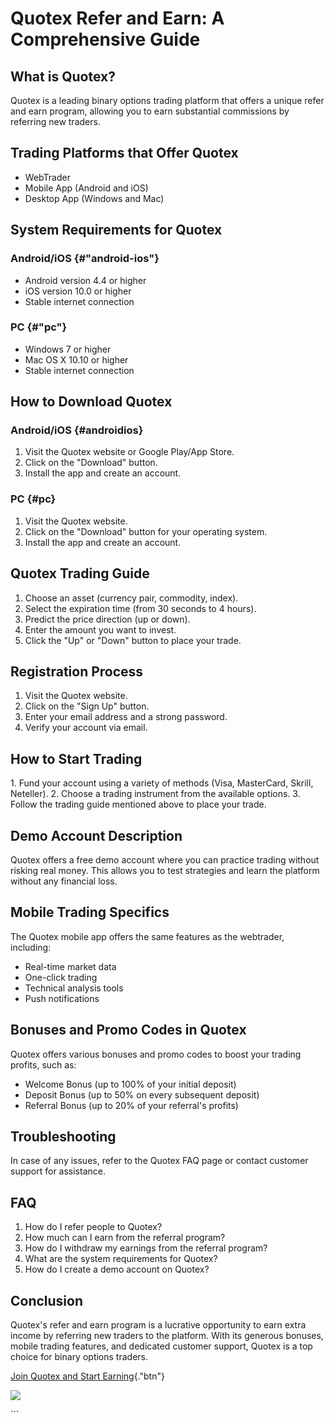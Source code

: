 # Quotex Refer and Earn: A Comprehensive Guide

## What is Quotex?

Quotex is a leading binary options trading platform that offers a unique
refer and earn program, allowing you to earn substantial commissions by
referring new traders.

## Trading Platforms that Offer Quotex

-   WebTrader
-   Mobile App (Android and iOS)
-   Desktop App (Windows and Mac)

## System Requirements for Quotex

### Android/iOS {#"android-ios"}

-   Android version 4.4 or higher
-   iOS version 10.0 or higher
-   Stable internet connection

### PC {#"pc"}

-   Windows 7 or higher
-   Mac OS X 10.10 or higher
-   Stable internet connection

## How to Download Quotex

### Android/iOS {#androidios}

1.  Visit the Quotex website or Google Play/App Store.
2.  Click on the "Download" button.
3.  Install the app and create an account.

### PC {#pc}

1.  Visit the Quotex website.
2.  Click on the "Download" button for your operating system.
3.  Install the app and create an account.

## Quotex Trading Guide

1.  Choose an asset (currency pair, commodity, index).
2.  Select the expiration time (from 30 seconds to 4 hours).
3.  Predict the price direction (up or down).
4.  Enter the amount you want to invest.
5.  Click the "Up" or "Down" button to place your trade.

## Registration Process

1.  Visit the Quotex website.
2.  Click on the "Sign Up" button.
3.  Enter your email address and a strong password.
4.  Verify your account via email.

## How to Start Trading

1\. Fund your account using a variety of methods (Visa, MasterCard,
Skrill, Neteller). 2. Choose a trading instrument from the available
options. 3. Follow the trading guide mentioned above to place your
trade.

## Demo Account Description

Quotex offers a free demo account where you can practice trading without
risking real money. This allows you to test strategies and learn the
platform without any financial loss.

## Mobile Trading Specifics

The Quotex mobile app offers the same features as the webtrader,
including:

-   Real-time market data
-   One-click trading
-   Technical analysis tools
-   Push notifications

## Bonuses and Promo Codes in Quotex

Quotex offers various bonuses and promo codes to boost your trading
profits, such as:

-   Welcome Bonus (up to 100% of your initial deposit)
-   Deposit Bonus (up to 50% on every subsequent deposit)
-   Referral Bonus (up to 20% of your referral\'s profits)

## Troubleshooting

In case of any issues, refer to the Quotex FAQ page or contact customer
support for assistance.

## FAQ

1.  How do I refer people to Quotex?
2.  How much can I earn from the referral program?
3.  How do I withdraw my earnings from the referral program?
4.  What are the system requirements for Quotex?
5.  How do I create a demo account on Quotex?

## Conclusion

Quotex\'s refer and earn program is a lucrative opportunity to earn
extra income by referring new traders to the platform. With its generous
bonuses, mobile trading features, and dedicated customer support, Quotex
is a top choice for binary options traders.

[Join Quotex and Start
Earning](\%22https://traff.sbs/brokerqxlid\%22){."btn"}

[![](https://static.quotex.io/files/4_en/300_250.jpg)](https://traff.sbs/brokerqxlid)

\`\`\`

